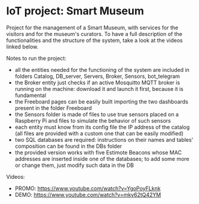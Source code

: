 # IoT project: Smart Museum

Project for the management of a Smart Museum, with services for the visitors and for the museum's curators.
To have a full description of the functionalities and the structure of the system, take a look at the videos linked below.

Notes to run the project:
- all the entities needed for the functioning of the system are included in folders Catalog, DB_server, Servers, Broker, Sensors, bot_telegram
- the Broker entity just checks if an active Mosquitto MQTT broker is running on the machine: download it and launch it first, because it is fundamental
- the Freeboard pages can be easily built importing the two dashboards present in the folder Freeboard
- the Sensors folder is made of files to use true sensors placed on a Raspberry Pi and files to simulate the behavior of such sensors
- each entity must know from its config file the IP address of the catalog (all files are provided with a custom one that can be easily modified)
- two SQL databases are required: instructions on their names and tables' composition can be found in the DBs folder
- the provided version works with five Estimote Beacons whose MAC addresses are inserted inside one of the databases; to add some more or change them, just modify such data in the DB

Videos:
- PROMO: https://www.youtube.com/watch?v=YgoPoyFLknk
- DEMO: https://www.youtube.com/watch?v=mky62tQ42YM 
